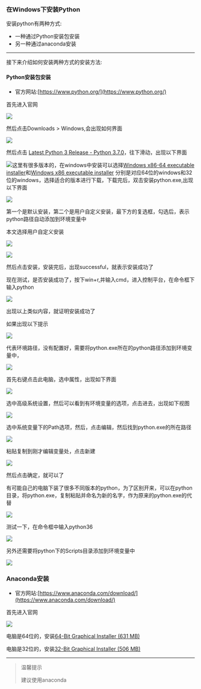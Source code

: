 ### 在Windows下安装Python

安装python有两种方式:

* 一种通过Python安装包安装
* 另一种通过anaconda安装

---

接下来介绍如何安装两种方式的安装方法:

#### Python安装包安装

* 官方网站:[https://www.python.org/](https://www.python.org/)

首先进入官网

![](/assets/1.2.1.1-1.png)

然后点击Downloads &gt; Windows,会出现如何界面

![](/assets/1.2.1.1-2.png)

然后点击 [Latest Python 3 Release - Python 3.7.0](https://www.python.org/downloads/release/python-370/)，往下滑动，出现以下界面

![](/assets/1.2.1.1-3.png)这里有很多版本的，在windows中安装可以选择[Windows x86-64 executable installer](https://www.python.org/ftp/python/3.7.0/python-3.7.0-amd64.exe)和[Windows x86 executable installer](https://www.python.org/ftp/python/3.7.0/python-3.7.0.exe) 分别是对应64位的windows和32位的windows，选择适合的版本进行下载，下载完后，双击安装python.exe,出现以下界面

![](/assets/1.2.1.1-4.png)

第一个是默认安装，第二个是用户自定义安装，最下方的复选框，勾选后，表示python路径自动添加到环境变量中

本文选择用户自定义安装

![](/assets/1.2.1.1-5.png)

![](/assets/1.2.1.1-6.png)



然后点击安装，安装完后，出现successful，就表示安装成功了

现在测试，是否安装成功了，按下win+r,并输入cmd，进入控制平台，在命令框下输入python

![](/assets/1.2.1.1-8.png)

出现以上类似内容，就证明安装成功了

如果出现以下提示

![](/assets/1.2.1.1-10.png)

代表环境路径，没有配置好，需要将python.exe所在的python路径添加到环境变量中，

![](/assets/1.2.1.1-11.png)

首先右键点击此电脑，选中属性，出现如下界面

![](/assets/1.2.1.1-12.png)

选中高级系统设置，然后可以看到有环境变量的选项，点击进去，出现如下视图

![](/assets/1.2.1.1-13.png)

选中系统变量下的Path选项，然后，点击编辑，然后找到python.exe的所在路径

![](/assets/1.2.1.1-14.png)

粘贴复制到刚才编辑变量处，点击新建

![](/assets/1.1.2.1-15.png)

然后点击确定，就可以了

有可能自己的电脑下装了很多不同版本的python，为了区别开来，可以在python目录，将python.exe，复制粘贴并命名为新的名字，作为原来的python.exe的代替

![](/assets/1.2.1.1-7.png)

测试一下，在命令框中输入python36

![](/assets/1.2.1.1-9.png)

另外还需要将python下的Scripts目录添加到环境变量中

![](/assets/1.2.1.1-17.png)

### Anaconda安装

* 官方网站:[https://www.anaconda.com/download/](https://www.anaconda.com/download/)

首先进入官网

![](/assets/1.2.1.1-16.png)

电脑是64位的，安装[64-Bit Graphical Installer \(631 MB\)](https://repo.anaconda.com/archive/Anaconda3-5.2.0-Windows-x86_64.exe)

电脑是32位的，安装[32-Bit Graphical Installer \(506 MB\)](https://repo.anaconda.com/archive/Anaconda3-5.2.0-Windows-x86.exe)

---

> 温馨提示
>
> 建议使用anaconda



